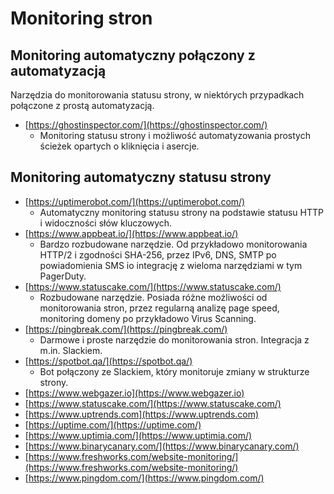 # Monitoring stron

## Monitoring automatyczny połączony z automatyzacją

Narzędzia do monitorowania statusu strony, w niektórych przypadkach połączone z prostą automatyzacją.

* [https://ghostinspector.com/](https://ghostinspector.com/)
  * Monitoring statusu strony i możliwość automatyzowania prostych ścieżek opartych o kliknięcia i asercje.

## Monitoring automatyczny statusu strony

* [https://uptimerobot.com/](https://uptimerobot.com/)
  * Automatyczny monitoring statusu strony na podstawie statusu HTTP i widoczności słów kluczowych. 
* [https://www.appbeat.io/](https://www.appbeat.io/)
  * Bardzo rozbudowane narzędzie. Od przykładowo monitorowania HTTP/2 i zgodności SHA-256, przez IPv6, DNS, SMTP po powiadomienia SMS io integrację z wieloma narzędziami w tym PagerDuty. 
* [https://www.statuscake.com/](https://www.statuscake.com/)
  * Rozbudowane narzędzie. Posiada różne możliwości od monitorowania stron, przez regularną analizę page speed, monitoring domeny po przykładowo Virus Scanning. 
* [https://pingbreak.com/](https://pingbreak.com/)
  * Darmowe i proste narzędzie do monitorowania stron. Integracja z m.in. Slackiem. 
* [https://spotbot.qa/](https://spotbot.qa/)
  * Bot połączony ze Slackiem, który monitoruje zmiany w strukturze strony. 
* [https://www.webgazer.io](https://www.webgazer.io) 
* [https://www.statuscake.com/](https://www.statuscake.com/) 
* [https://www.uptrends.com](https://www.uptrends.com) 
* [https://uptime.com/](https://uptime.com/) 
* [https://www.uptimia.com/](https://www.uptimia.com/) 
* [https://www.binarycanary.com/](https://www.binarycanary.com/) 
* [https://www.freshworks.com/website-monitoring/](https://www.freshworks.com/website-monitoring/) 
* [https://www.pingdom.com/](https://www.pingdom.com/)


